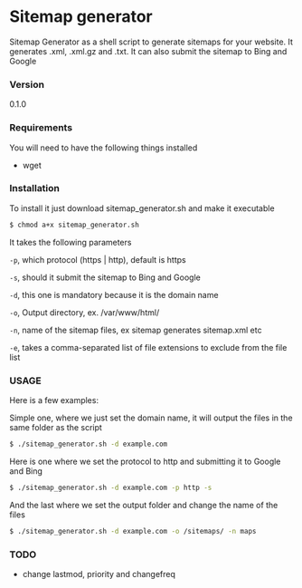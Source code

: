 # Sitemap generator

Sitemap Generator as a shell script to generate sitemaps for your website. It generates .xml, .xml.gz and .txt. It can also submit the sitemap to Bing and Google



### Version
0.1.0

### Requirements

You will need to have the following things installed
- wget

### Installation

To install it just download sitemap_generator.sh and make it executable

```sh
$ chmod a+x sitemap_generator.sh
```

It takes the following parameters

`-p`, which protocol (https | http), default is https

`-s`, should it submit the sitemap to Bing and Google

`-d`,  this one is mandatory because it is the domain name

`-o`, Output directory, ex. /var/www/html/

`-n`, name of the sitemap files, ex sitemap generates sitemap.xml etc

`-e`, takes a comma-separated list of file extensions to exclude from the file list

### USAGE
Here is a few examples:

Simple one, where we just set the domain name, it will output the files in the same folder as the script
```sh
$ ./sitemap_generator.sh -d example.com
```

Here is one where we set the protocol to http and submitting it to Google and Bing
```sh
$ ./sitemap_generator.sh -d example.com -p http -s
```

And the last where we set the output folder and change the name of the files
```sh
$ ./sitemap_generator.sh -d example.com -o /sitemaps/ -n maps
```

### TODO
- change lastmod, priority and changefreq



